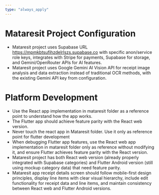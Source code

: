 ```yaml
---
type: "always_apply"
---
```


# Mataresit Project Configuration
- Mataresit project uses Supabase URL https://mpmkbtsufihzdelrlszs.supabase.co with specific anon/service role keys, integrates with Stripe for payments, Supabase for storage, and Gemini/OpenRouter APIs for AI features.
- Mataresit project uses Google Gemini AI Vision API for receipt image analysis and data extraction instead of traditional OCR methods, with the existing Gemini API key from configuration.

# Platform Development
- Use the React app implementation in mataresit folder as a reference point to understand how the app works.
- The Flutter app should achieve feature parity with the React web version.
- Never touch the react app in Mataresit folder. Use it only as reference point for flutter development
- When debugging Flutter app features, use the React web app implementation in mataresit folder only as reference without modifying it, and ensure Flutter achieves feature parity with the React version.
- Mataresit project has both React web version (already properly integrated with Supabase categories) and Flutter Android version (still using mockup category data) that need feature parity.
- Mataresit app receipt details screen should follow mobile-first design principles, display line items with clear visual hierarchy, include edit functionality for receipt data and line items, and maintain consistency between React web and Flutter Android versions.